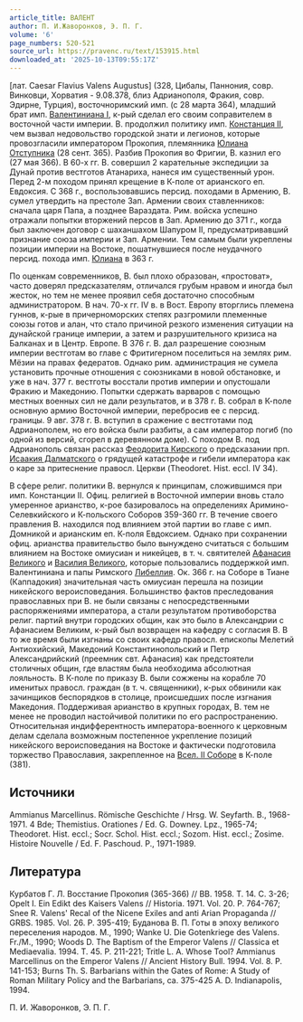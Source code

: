 ```yaml
---
article_title: ВАЛЕНТ
author: П. И.Жаворонков, Э. П. Г.
volume: '6'
page_numbers: 520-521
source_url: https://pravenc.ru/text/153915.html
downloaded_at: '2025-10-13T09:55:17Z'
---
```


[лат. Caesar Flavius Valens Augustus] (328, Цибалы, Паннония, совр. Винковци, Хорватия - 9.08.378, близ Адрианополя, Фракия, совр. Эдирне, Турция), восточноримский имп. (с 28 марта 364), младший брат имп. [Валентиниана I](<https://pravenc.ru/text/Валентиниана I.html>), к-рый сделал его своим соправителем в восточной части империи. В. продолжил политику имп. [Констанция II](<https://pravenc.ru/text/Констанций II.html>), чем вызвал недовольство городской знати и легионов, которые провозгласили императором Прокопия, племянника [Юлиана Отступника](<https://pravenc.ru/text/Юлиан Отступник.html>) (28 сент. 365). Разбив Прокопия во Фригии, В. казнил его (27 мая 366). В 60-х гг. В. совершил 2 карательные экспедиции за Дунай против вестготов Атанариха, нанеся им существенный урон. Перед 2-м походом принял крещение в К-поле от арианского еп. Евдоксия. С 368 г., воспользовавшись персид. походами в Армению, В. сумел утвердить на престоле Зап. Армении своих ставленников: сначала царя Папа, а позднее Вараздата. Рим. войска успешно отражали попытки вторжений персов в Зап. Армению до 371 г., когда был заключен договор с шаханшахом Шапуром II, предусматривавший признание союза империи и Зап. Армении. Тем самым были укреплены позиции империи на Востоке, пошатнувшиеся после неудачного персид. похода имп. [Юлиана](https://pravenc.ru/text/Юлиана.html) в 363 г.

По оценкам современников, В. был плохо образован, «простоват», часто доверял предсказателям, отличался грубым нравом и иногда был жесток, но тем не менее проявил себя достаточно способным администратором. В нач. 70-х гг. IV в. в Вост. Европу вторглись племена гуннов, к-рые в причерноморских степях разгромили племенные союзы готов и алан, что стало причиной резкого изменения ситуации на дунайской границе империи, а затем и разрушительного кризиса на Балканах и в Центр. Европе. В 376 г. В. дал разрешение союзным империи вестготам во главе с Фритигерном поселиться на землях рим. Мёзии на правах федератов. Однако рим. администрация не сумела установить прочные отношения с союзниками в новой обстановке, и уже в нач. 377 г. вестготы восстали против империи и опустошали Фракию и Македонию. Попытки сдержать варваров с помощью местных военных сил не дали результатов, и в 378 г. В. собрал в К-поле основную армию Восточной империи, перебросив ее с персид. границы. 9 авг. 378 г. В. вступил в сражение с вестготами под Адрианополем, но его войска были разбиты, а сам император погиб (по одной из версий, сгорел в деревянном доме). С походом В. под Адрианополь связан рассказ [Феодорита Кирского](<https://pravenc.ru/text/Феодорит  еп  Кирский.html>) о предсказании прп. [Исаакия Далматского](<https://pravenc.ru/text/Исаакия Далматского.html>) о грядущей катастрофе и гибели императора как о каре за притеснение правосл. Церкви (Theodoret. Hist. eccl. IV 34).

В сфере религ. политики В. вернулся к принципам, сложившимся при имп. Констанции II. Офиц. религией в Восточной империи вновь стало умеренное арианство, к-рое базировалось на определениях Аримино-Селевкийского и К-польского Соборов 359-360 гг. В течение своего правления В. находился под влиянием этой партии во главе с имп. Домникой и арианским еп. К-поля Евдоксием. Однако при сохранении офиц. арианства правительство было вынуждено считаться с большим влиянием на Востоке омиусиан и никейцев, в т. ч. святителей [Афанасия Великого](<https://pravenc.ru/text/Афанасия Великого.html>) и [Василия Великого](<https://pravenc.ru/text/ВАСИЛИЙ ВЕЛИКИЙ.html>), которые пользовались поддержкой имп. Валентиниана и папы Римского [Либеллия](https://pravenc.ru/text/Либеллия.html). Ок. 366 г. на Соборе в Тиане (Каппадокия) значительная часть омиусиан перешла на позиции никейского вероисповедания. Большинство фактов преследования православных при В. не были связаны с непосредственными распоряжениями императора, а стали результатом противоборства религ. партий внутри городских общин, как это было в Александрии с Афанасием Великим, к-рый был возвращен на кафедру с согласия В. В то же время были изгнаны со своих кафедр правосл. епископы Мелетий Антиохийский, Македоний Константинопольский и Петр Александрийский (преемник свт. Афанасия) как предстоятели столичных общин, где властям была необходима абсолютная лояльность. В К-поле по приказу В. были сожжены на корабле 70 именитых правосл. граждан (в т. ч. священники), к-рых обвинили как зачинщиков беспорядков в столице, происшедших после изгнания Македония. Поддерживая арианство в крупных городах, В. тем не менее не проводил настойчивой политики по его распространению. Относительная индифферентность императора-военного к церковным делам сделала возможным постепенное укрепление позиций никейского вероисповедания на Востоке и фактически подготовила торжество Православия, закрепленное на [Всел. II Соборе](<https://pravenc.ru/text/Всел  II Соборе.html>) в К-поле (381).

## Источники

Ammianus Marcellinus. Römische Geschichte / Hrsg. W. Seyfarth. B., 1968-1971. 4 Bde; Themistius. Orationes / Ed. G. Downey. Lpz., 1965-74; Theodoret. Hist. eccl.; Socr. Schol. Hist. eccl.; Sozom. Hist. eccl.; Zosime. Histoire Nouvelle / Ed. F. Paschoud. P., 1971-1989.

## Литература

Курбатов Г. Л. Восстание Прокопия (365-366) // ВВ. 1958. Т. 14. С. 3-26; Opelt I. Ein Edikt des Kaisers Valens // Historia. 1971. Vol. 20. P. 764-767; Snee R. Valens' Recal of the Nicene Exiles and anti Arian Propaganda // GRBS. 1985. Vol. 26. P. 395-419; Буданова В. П. Готы в эпоху великого переселения народов. М., 1990; Wanke U. Die Gotenkriege des Valens. Fr./M., 1990; Woods D. The Baptism of the Emperor Valens // Classica et Mediaevalia. 1994. T. 45. P. 211-221; Tritle L. A. Whose Tool? Ammianus Marcellinus on the Emperor Valens // Ancient History Bull. 1994. Vol. 8. P. 141-153; Burns Th. S. Barbarians within the Gates of Rome: A Study of Roman Military Policy and the Barbarians, ca. 375-425 A. D. Indianapolis, 1994.

П. И.  Жаворонков,   Э. П. Г.
